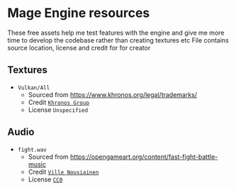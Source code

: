# Mage Engine resources

These free assets help me test features with the engine and give me more time to develop the codebase rather than creating textures etc
File contains source location, license and credit for for creator

## Textures
- `Vulkan/All`
    - Sourced from https://www.khronos.org/legal/trademarks/
    - Credit [`Khronos Group`](https://www.khronos.org/)
    - License `Unspecified`
## Audio
- `fight.wav`
    - Sourced from https://opengameart.org/content/fast-fight-battle-music
    - Credit [`Ville Nousiainen`](http://soundcloud.com/mutkanto)
    - License [`CC0`](https://creativecommons.org/publicdomain/zero/1.0/)